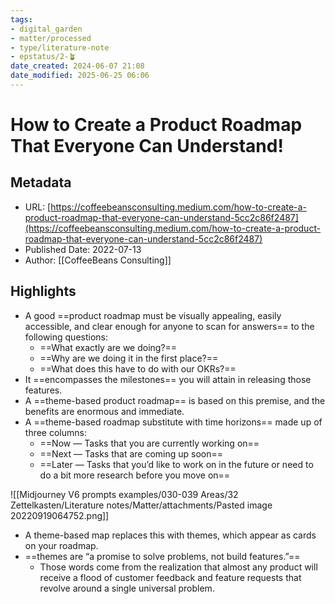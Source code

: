 ```yaml
---
tags: 
- digital_garden
- matter/processed
- type/literature-note
- epstatus/2-🪴
date_created: 2024-06-07 21:08
date_modified: 2025-06-25 06:06
---
```

# How to Create a Product Roadmap That Everyone Can Understand!

## Metadata

* URL: [https://coffeebeansconsulting.medium.com/how-to-create-a-product-roadmap-that-everyone-can-understand-5cc2c86f2487](https://coffeebeansconsulting.medium.com/how-to-create-a-product-roadmap-that-everyone-can-understand-5cc2c86f2487)
* Published Date: 2022-07-13
* Author: [[CoffeeBeans Consulting]]

## Highlights

* A good ==product roadmap must be visually appealing, easily accessible, and clear enough for anyone to scan for answers== to the following questions:
	* ==What exactly are we doing?== 
	* ==Why are we doing it in the first place?== 
	* ==What does this have to do with our OKRs?==
* It ==encompasses the milestones== you will attain in releasing those features.
* A ==theme-based product roadmap== is based on this premise, and the benefits are enormous and immediate.
* A ==theme-based roadmap substitute with time horizons== made up of three columns: 
	+ ==Now — Tasks that you are currently working on== 
	+ ==Next — Tasks that are coming up soon== 
	+ ==Later — Tasks that you’d like to work on in the future or need to do a bit more research before you move on==

![[Midjourney V6 prompts examples/030-039 Areas/32 Zettelkasten/Literature notes/Matter/attachments/Pasted image 20220919064752.png]]

* A theme-based map replaces this with themes, which appear as cards on your roadmap.
* ==themes are “a promise to solve problems, not build features.”==
	* Those words come from the realization that almost any product will receive a flood of customer feedback and feature requests that revolve around a single universal problem.